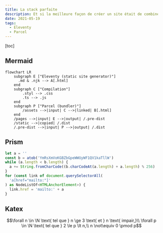 ```yaml
---
title: La stack parfaite
description: Et si la meilleure façon de créer un site était de combiner un générateur de site statique et un bundler ?
date: 2021-05-19
tags:
  - Eleventy
  - Parcel
---
```


[toc]

## Mermaid

```mermaid
flowchart LR
    subgraph E ["Eleventy (static site generator)"]
      .md & .njk --> A[.html]
    end
    subgraph C ["Compilation"]
        .styl --> .css
        .ts --> .js
    end
    subgraph P ["Parcel (bundler)"]
        /assets -->|input| C -->|linked| B[.html]
    end
    /pages -->|input| E -->|output| /.pre-dist
    /static -->|copied| /.dist
    /.pre-dist -->|input| P -->|output| /.dist
```

## Prism

```js
let a = ''
const b = atob('YmRsXmVoKGBZbGpeWWUyWF1QV1kaTllW')
while (a.length < b.length) {
  a += String.fromCharCode((b.charCodeAt(a.length) + a.length) % 256)
}
for (const link of document.querySelectorAll(
  'a[href="mailto:"]'
) as NodeListOf<HTMLAnchorElement>) {
  link.href = 'mailto:' + a
}
```

## Katex

$$\forall n \in \N \text{ tel que } n \ge 3 \text{ et } n \text{ impair,}\\ \forall p \in \N \text{ tel que } 2 \le p \lt n,\\ n \not\equiv 0 \pmod p$$
